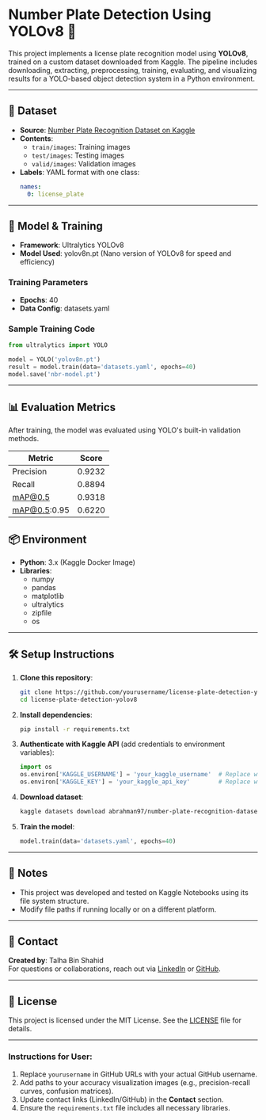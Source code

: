 # Number Plate Detection Using YOLOv8 🚗

This project implements a license plate recognition model using **YOLOv8**, trained on a custom dataset downloaded from Kaggle. The pipeline includes downloading, extracting, preprocessing, training, evaluating, and visualizing results for a YOLO-based object detection system in a Python environment.

---

## 📁 Dataset

- **Source**: [Number Plate Recognition Dataset on Kaggle](https://www.kaggle.com/datasets/abrahman97/number-plate-recognition-dataset)
- **Contents**:
  - `train/images`: Training images
  - `test/images`: Testing images
  - `valid/images`: Validation images
- **Labels**: YAML format with one class:
  ```yaml
  names:
    0: license_plate
  ```

---

## 🚀 Model & Training

- **Framework**: Ultralytics YOLOv8
- **Model Used**: yolov8n.pt (Nano version of YOLOv8 for speed and efficiency)

### Training Parameters
- **Epochs**: 40
- **Data Config**: datasets.yaml

### Sample Training Code
```python
from ultralytics import YOLO

model = YOLO('yolov8n.pt')
result = model.train(data='datasets.yaml', epochs=40)
model.save('nbr-model.pt')
```

---

## 📊 Evaluation Metrics

After training, the model was evaluated using YOLO's built-in validation methods.

| Metric | Score |
|--------|-------|
| Precision | 0.9232 |
| Recall | 0.8894 |
| mAP@0.5 | 0.9318 |
| mAP@0.5:0.95 | 0.6220 |


## 📦 Environment

- **Python**: 3.x (Kaggle Docker Image)
- **Libraries**:
  - numpy
  - pandas
  - matplotlib
  - ultralytics
  - zipfile
  - os

---

## 🛠️ Setup Instructions

1. **Clone this repository**:
   ```bash
   git clone https://github.com/yourusername/license-plate-detection-yolov8.git
   cd license-plate-detection-yolov8
   ```

2. **Install dependencies**:
   ```bash
   pip install -r requirements.txt
   ```

3. **Authenticate with Kaggle API** (add credentials to environment variables):
   ```python
   import os
   os.environ['KAGGLE_USERNAME'] = 'your_kaggle_username'  # Replace with your username
   os.environ['KAGGLE_KEY'] = 'your_kaggle_api_key'        # Replace with your API key
   ```

4. **Download dataset**:
   ```bash
   kaggle datasets download abrahman97/number-plate-recognition-dataset
   ```

5. **Train the model**:
   ```python
   model.train(data='datasets.yaml', epochs=40)
   ```

---

## 📌 Notes

- This project was developed and tested on Kaggle Notebooks using its file system structure.
- Modify file paths if running locally or on a different platform.

---

## 📧 Contact

**Created by**: Talha Bin Shahid  
For questions or collaborations, reach out via [LinkedIn](https://linkedin.com/in/raja-talha) or [GitHub](https://github.com/talhabinshahid).

---

## 📄 License

This project is licensed under the MIT License. See the [LICENSE](LICENSE) file for details.

---

### Instructions for User:
1. Replace `yourusername` in GitHub URLs with your actual GitHub username.
2. Add paths to your accuracy visualization images (e.g., precision-recall curves, confusion matrices).
3. Update contact links (LinkedIn/GitHub) in the **Contact** section.
4. Ensure the `requirements.txt` file includes all necessary libraries.
